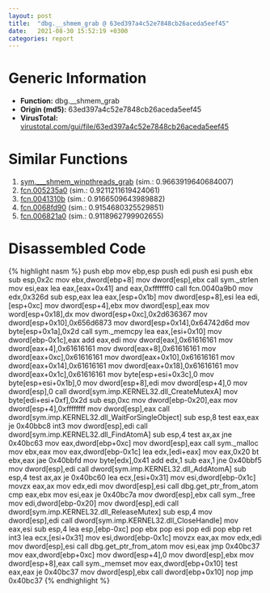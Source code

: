 ```yaml
---
layout: post
title:  "dbg.__shmem_grab @ 63ed397a4c52e7848cb26aceda5eef45"
date:   2021-08-30 15:52:19 +0300
categories: report
---
```


# Generic Information
- **Function:** dbg.\_\_shmem\_grab
- **Origin (md5):** 63ed397a4c52e7848cb26aceda5eef45
- **VirusTotal:** [virustotal.com/gui/file/63ed397a4c52e7848cb26aceda5eef45][virustotal_ref]



# Similar Functions

1. [sym.\_\_\_shmem\_winpthreads\_grab][similar_1_ref] (sim.: 0.9663919640684007)
2. [fcn.005235a0][similar_2_ref] (sim.: 0.9211211619424061)
3. [fcn.0041310b][similar_3_ref] (sim.: 0.9166509643989882)
4. [fcn.0068fd90][similar_4_ref] (sim.: 0.9154680325529851)
5. [fcn.006821a0][similar_5_ref] (sim.: 0.9118962799902655)


# Disassembled Code

{% highlight nasm %}
push ebp
mov ebp,esp
push edi
push esi
push ebx
sub esp,0x2c
mov ebx,dword[ebp+8]
mov dword[esp],ebx
call sym._strlen
mov esi,eax
lea eax,[eax+0x41]
and eax,0xfffffff0
call fcn.0040a9b0
mov edx,0x326d
sub esp,eax
lea eax,[esp+0x1b]
mov dword[esp+8],esi
lea edi,[esp+0xc]
mov dword[esp+4],ebx
mov dword[esp],eax
mov word[esp+0x18],dx
mov dword[esp+0xc],0x2d636367
mov dword[esp+0x10],0x656d6873
mov dword[esp+0x14],0x64742d6d
mov byte[esp+0x1a],0x2d
call sym._memcpy
lea eax,[esi+0x10]
mov dword[ebp-0x1c],eax
add eax,edi
mov dword[eax],0x61616161
mov dword[eax+4],0x61616161
mov dword[eax+8],0x61616161
mov dword[eax+0xc],0x61616161
mov dword[eax+0x10],0x61616161
mov dword[eax+0x14],0x61616161
mov dword[eax+0x18],0x61616161
mov dword[eax+0x1c],0x61616161
mov byte[esp+esi+0x3c],0
mov byte[esp+esi+0x1b],0
mov dword[esp+8],edi
mov dword[esp+4],0
mov dword[esp],0
call dword[sym.imp.KERNEL32.dll_CreateMutexA]
mov byte[edi+esi+0xf],0x2d
sub esp,0xc
mov dword[ebp-0x20],eax
mov dword[esp+4],0xffffffff
mov dword[esp],eax
call dword[sym.imp.KERNEL32.dll_WaitForSingleObject]
sub esp,8
test eax,eax
je 0x40bbc8
int3 
mov dword[esp],edi
call dword[sym.imp.KERNEL32.dll_FindAtomA]
sub esp,4
test ax,ax
jne 0x40bc63
mov eax,dword[ebp+0xc]
mov dword[esp],eax
call sym._malloc
mov ebx,eax
mov eax,dword[ebp-0x1c]
lea edx,[edi+eax]
mov eax,0x20
bt ebx,eax
jae 0x40bbfd
mov byte[edx],0x41
add edx,1
sub eax,1
jne 0x40bbf5
mov dword[esp],edi
call dword[sym.imp.KERNEL32.dll_AddAtomA]
sub esp,4
test ax,ax
je 0x40bc60
lea ecx,[esi+0x31]
mov esi,dword[ebp-0x1c]
movzx eax,ax
mov edx,edi
mov dword[esp],esi
call dbg.get_ptr_from_atom
cmp eax,ebx
mov esi,eax
je 0x40bc7a
mov dword[esp],ebx
call sym._free
mov edi,dword[ebp-0x20]
mov dword[esp],edi
call dword[sym.imp.KERNEL32.dll_ReleaseMutex]
sub esp,4
mov dword[esp],edi
call dword[sym.imp.KERNEL32.dll_CloseHandle]
mov eax,esi
sub esp,4
lea esp,[ebp-0xc]
pop ebx
pop esi
pop edi
pop ebp
ret 
int3 
lea ecx,[esi+0x31]
mov esi,dword[ebp-0x1c]
movzx eax,ax
mov edx,edi
mov dword[esp],esi
call dbg.get_ptr_from_atom
mov esi,eax
jmp 0x40bc37
mov eax,dword[ebp+0xc]
mov dword[esp+4],0
mov dword[esp],ebx
mov dword[esp+8],eax
call sym._memset
mov eax,dword[ebp+0x10]
test eax,eax
je 0x40bc37
mov dword[esp],ebx
call dword[ebp+0x10]
nop 
jmp 0x40bc37
{% endhighlight %}


[similar_1_ref]: /report/sym.___shmem_winpthreads_grab@63ed397a4c52e7848cb26aceda5eef45
[similar_2_ref]: /report/fcn.005235a0@c92f0480e2fbc88393d2c65c08a235e0
[similar_3_ref]: /report/fcn.0041310b@8c10f6a1b7643ed6e914352ded4b58e0
[similar_4_ref]: /report/fcn.0068fd90@c92f0480e2fbc88393d2c65c08a235e0
[similar_5_ref]: /report/fcn.006821a0@c92f0480e2fbc88393d2c65c08a235e0
[virustotal_ref]: https://www.virustotal.com/gui/file/63ed397a4c52e7848cb26aceda5eef45